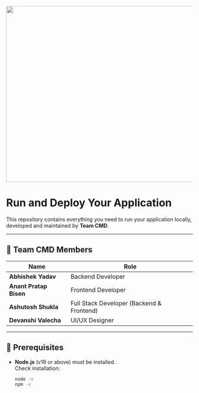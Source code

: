 <div align="center">
<img width="1200" height="475" alt= />
</div>

# Run and Deploy Your Application

This repository contains everything you need to run your application locally, developed and maintained by **Team CMD**.

---

## 👥 Team CMD Members

| Name | Role |
|------|------|
| **Abhishek Yadav** | Backend Developer |
| **Anant Pratap Bisen** | Frontend Developer |
| **Ashutosh Shukla** | Full Stack Developer (Backend & Frontend) |
| **Devanshi Valecha** | UI/UX Designer |

---

## 🧩 Prerequisites

- **Node.js** (v18 or above) must be installed.  
  Check installation:
  ```bash
  node -v
  npm -v

